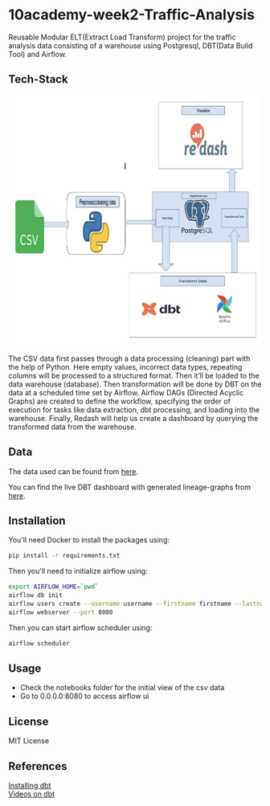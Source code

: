 # 10academy-week2-Traffic-Analysis

Reusable Modular ELT(Extract Load Transform) project for the traffic analysis data consisting of a warehouse using Postgresql, DBT(Data Build Tool) and Airflow.

## Tech-Stack

<img src="screenshots/tech-stack-flow-diagram.png" alt="Tech-Stack" width="1000" height="500">

The CSV data first passes through a data processing (cleaning) part with the help of
Python. Here empty values, incorrect data types, repeating columns will be processed
to a structured format. Then it’ll be loaded to the data warehouse (database). Then
transformation will be done by DBT on the data at a scheduled time set by Airflow.
Airflow DAGs (Directed Acyclic Graphs) are created to define the workflow, specifying
the order of execution for tasks like data extraction, dbt processing, and loading into the
warehouse. Finally, Redash will help us create a dashboard by querying the
transformed data from the warehouse.

<!-- ![Tech Stack](screenshots/tech-stack-flow-diagram.png) -->

## Data

The data used can be found from [here](https://open-traffic.epfl.ch/index.php/downloads/#1599231663903-a989d87d-e58d).

You can find the live DBT dashboard with generated lineage-graphs from [here](https://pneuma-traffic-analysis.netlify.app/).

## Installation

You'll need Docker to install the packages using:

```bash
pip install -r requirements.txt
```

Then you'll need to initialize airflow using:

```bash
export AIRFLOW_HOME=`pwd`
airflow db init
airflow users create --username username --firstname firstname --lastname lastname --role Admin --email email@domain.com
airflow webserver --port 8080
```

Then you can start airflow scheduler using:

```bash
airflow scheduler
```

## Usage

- Check the notebooks folder for the initial view of the csv data
- Go to 0.0.0.0:8080 to access airflow ui

## License

MIT License

## References

[Installing dbt](https://docs.getdbt.com/dbt-cli/installation/#pip)  
[Videos on dbt](https://www.youtube.com/playlist?list=PLy4OcwImJzBLJzLYxpxaPUmCWp8j1esvT)
